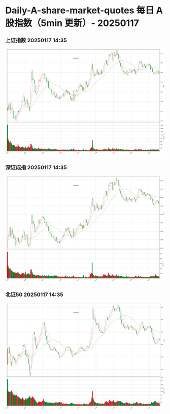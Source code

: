 
# Daily-A-share-market-quotes 每日 A 股指数（5min 更新）- 20250117

### 上证指数 20250117 14:35
![](./fig/2025/1/20250117-sh000001.png)

### 深证成指 20250117 14:35
![](./fig/2025/1/20250117-sz399001.png)

### 北证50 20250117 14:35
![](./fig/2025/1/20250117-bj899050.png)
